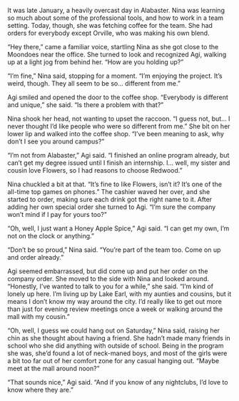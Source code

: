 It was late January, a heavily overcast day in Alabaster. Nina was learning so much about some of the professional tools, and how to work in a team setting. Today, though, she was fetching coffee for the team. She had orders for everybody except Orville, who was making his own blend.

“Hey there,” came a familiar voice, startling Nina as she got close to the Moondoes near the office. She turned to look and recognized Agi, walking up at a light jog from behind her. “How are you holding up?”

“I’m fine,” Nina said, stopping for a moment. “I’m enjoying the project. It’s weird, though. They all seem to be so… different from me.”

Agi smiled and opened the door to the coffee shop. “Everybody is different and unique,” she said. “Is there a problem with that?”

Nina shook her head, not wanting to upset the raccoon. “I guess not, but… I never thought I’d like people who were so different from me.” She bit on her lower lip and walked into the coffee shop. “I’ve been meaning to ask, why don’t I see you around campus?”

“I’m not from Alabaster,” Agi said. “I finished an online program already, but can’t get my degree issued until I finish an internship. I… well, my sister and cousin love Flowers, so I had reasons to choose Redwood.”

Nina chuckled a bit at that. “It’s fine to like Flowers, isn’t it? It’s one of the all-time top games on phones.” The cashier waved her over, and she started to order, making sure each drink got the right name to it. After adding her own special order she turned to Agi. “I’m sure the company won’t mind if I pay for yours too?”

“Oh, well, I just want a Honey Apple Spice,” Agi said. “I can get my own, I’m not on the clock or anything.”

“Don’t be so proud,” Nina said. “You’re part of the team too. Come on up and order already.”

Agi seemed embarrassed, but did come up and put her order on the company order. She moved to the side with Nina and looked around. “Honestly, I’ve wanted to talk to you for a while,” she said. “I’m kind of lonely up here. I’m living up by Lake Earl, with my aunties and cousins, but it means I don’t know my way around the city. I’d really like to get out more than just for evening review meetings once a week or walking around the mall with my cousin.”

“Oh, well, I guess we could hang out on Saturday,” Nina said, raising her chin as she thought about having a friend. She hadn’t made many friends in school who she did anything with outside of school. Being in the program she was, she’d found a lot of neck-maned boys, and most of the girls were a bit too far out of her comfort zone for any casual hanging out. “Maybe meet at the mall around noon?”

“That sounds nice,” Agi said. “And if you know of any nightclubs, I’d love to know where they are.”
